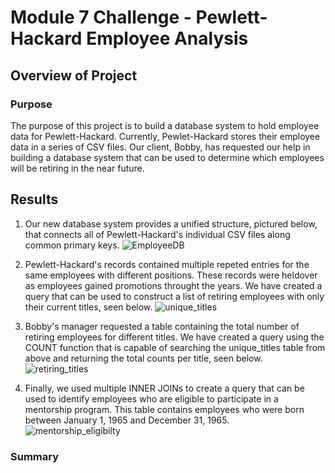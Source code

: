 # Module 7 Challenge - Pewlett-Hackard Employee Analysis

## Overview of Project

### Purpose

The purpose of this project is to build a database system to hold employee data for Pewlett-Hackard. Currently, Pewlet-Hackard stores their employee data in a series of CSV files. Our client, Bobby, has requested our help in building a database system that can be used to determine which employees will be retiring in the near future.

## Results

1. Our new database system provides a unified structure, pictured below, that connects all of Pewlett-Hackard's individual CSV files along common primary keys.
![EmployeeDB](https://user-images.githubusercontent.com/103288980/173212852-96f204c2-06ff-4a5e-ad70-45aaa0bd9fa7.png)

2. Pewlett-Hackard's records contained multiple repeted entries for the same employees with different positions. These records were heldover as employees gained promotions throught the years. We have created a query that can be used to construct a list of retiring employees with only their current titles, seen below.
![unique_titles](https://user-images.githubusercontent.com/103288980/173212562-184c677a-3d4a-47ae-9b7a-c0c4abe31f60.PNG)

3. Bobby's manager requested a table containing the total number of retiring employees for different titles. We have created a query using the COUNT function that is capable of searching the unique_titles table from above and returning the total counts per title, seen below.
![retiring_titles](https://user-images.githubusercontent.com/103288980/173212787-768a3f69-089f-48c8-ad3c-aaffc522fb59.PNG)

4. Finally, we used multiple INNER JOINs to create a query that can be used to identify employees who are eligible to participate in a mentorship program. This table contains employees who were born between January 1, 1965 and December 31, 1965.
![mentorship_eligibilty](https://user-images.githubusercontent.com/103288980/173212784-e49539a9-9d3f-4bc2-9136-2ea3585416ea.PNG)

### Summary
